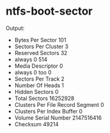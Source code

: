 # ntfs-boot-sector
Output:
* Bytes Per Sector                                        101
* Sectors Per Cluster                                       3
* Reserved Sectors                                         32
* always 0                                                514
* Media Descriptor                                          0
* always 0 too                                              0
* Sectors Per Track                                         2
* Number Of Heads                                           1
* Hidden Sectors                                            0
* Total Sectors                                      16252928
* Clusters Per File Record Segment                          0
* Clusters Per Index Buffer                                 0
* Volume Serial Number                             2147516416
* Checksum                                              49214
